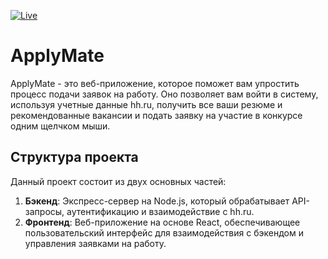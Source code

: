 [![Live](https://img.shields.io/badge/Live-pink)](https://apply-mate-frontend.vercel.app/login)

# ApplyMate

ApplyMate - это веб-приложение, которое поможет вам упростить процесс подачи заявок на работу. Оно позволяет вам войти в систему, используя учетные данные hh.ru, получить все ваши резюме и рекомендованные вакансии и подать заявку на участие в конкурсе одним щелчком мыши.

## Структура проекта

Данный проект состоит из двух основных частей:

1. **Бэкенд**: Экспресс-сервер на Node.js, который обрабатывает API-запросы, аутентификацию и взаимодействие с hh.ru.
2. **Фронтенд**: Веб-приложение на основе React, обеспечивающее пользовательский интерфейс для взаимодействия с бэкендом и управления заявками на работу.
